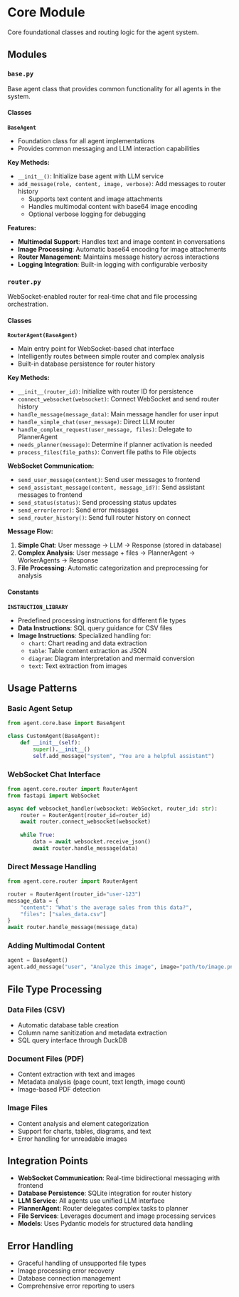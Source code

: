 # Core Module

Core foundational classes and routing logic for the agent system.

## Modules

### `base.py`
Base agent class that provides common functionality for all agents in the system.

#### Classes

**`BaseAgent`**
- Foundation class for all agent implementations
- Provides common messaging and LLM interaction capabilities

**Key Methods:**
- `__init__()`: Initialize base agent with LLM service
- `add_message(role, content, image, verbose)`: Add messages to router history
  - Supports text content and image attachments
  - Handles multimodal content with base64 image encoding
  - Optional verbose logging for debugging

**Features:**
- **Multimodal Support**: Handles text and image content in conversations
- **Image Processing**: Automatic base64 encoding for image attachments
- **Router Management**: Maintains message history across interactions
- **Logging Integration**: Built-in logging with configurable verbosity

### `router.py`
WebSocket-enabled router for real-time chat and file processing orchestration.

#### Classes

**`RouterAgent(BaseAgent)`**
- Main entry point for WebSocket-based chat interface
- Intelligently routes between simple router and complex analysis
- Built-in database persistence for router history

**Key Methods:**
- `__init__(router_id)`: Initialize with router ID for persistence
- `connect_websocket(websocket)`: Connect WebSocket and send router history
- `handle_message(message_data)`: Main message handler for user input
- `handle_simple_chat(user_message)`: Direct LLM router
- `handle_complex_request(user_message, files)`: Delegate to PlannerAgent
- `needs_planner(message)`: Determine if planner activation is needed
- `process_files(file_paths)`: Convert file paths to File objects

**WebSocket Communication:**
- `send_user_message(content)`: Send user messages to frontend
- `send_assistant_message(content, message_id?)`: Send assistant messages to frontend
- `send_status(status)`: Send processing status updates
- `send_error(error)`: Send error messages
- `send_router_history()`: Send full router history on connect

**Message Flow:**
1. **Simple Chat**: User message → LLM → Response (stored in database)
2. **Complex Analysis**: User message + files → PlannerAgent → WorkerAgents → Response
3. **File Processing**: Automatic categorization and preprocessing for analysis

#### Constants

**`INSTRUCTION_LIBRARY`**
- Predefined processing instructions for different file types
- **Data Instructions**: SQL query guidance for CSV files
- **Image Instructions**: Specialized handling for:
  - `chart`: Chart reading and data extraction
  - `table`: Table content extraction as JSON
  - `diagram`: Diagram interpretation and mermaid conversion
  - `text`: Text extraction from images

## Usage Patterns

### Basic Agent Setup
```python
from agent.core.base import BaseAgent

class CustomAgent(BaseAgent):
    def __init__(self):
        super().__init__()
        self.add_message("system", "You are a helpful assistant")
```

### WebSocket Chat Interface
```python
from agent.core.router import RouterAgent
from fastapi import WebSocket

async def websocket_handler(websocket: WebSocket, router_id: str):
    router = RouterAgent(router_id=router_id)
    await router.connect_websocket(websocket)
    
    while True:
        data = await websocket.receive_json()
        await router.handle_message(data)
```

### Direct Message Handling
```python
from agent.core.router import RouterAgent

router = RouterAgent(router_id="user-123")
message_data = {
    "content": "What's the average sales from this data?",
    "files": ["sales_data.csv"]
}
await router.handle_message(message_data)
```

### Adding Multimodal Content
```python
agent = BaseAgent()
agent.add_message("user", "Analyze this image", image="path/to/image.png")
```

## File Type Processing

### Data Files (CSV)
- Automatic database table creation
- Column name sanitization and metadata extraction
- SQL query interface through DuckDB

### Document Files (PDF)
- Content extraction with text and images
- Metadata analysis (page count, text length, image count)
- Image-based PDF detection

### Image Files
- Content analysis and element categorization
- Support for charts, tables, diagrams, and text
- Error handling for unreadable images

## Integration Points

- **WebSocket Communication**: Real-time bidirectional messaging with frontend
- **Database Persistence**: SQLite integration for router history
- **LLM Service**: All agents use unified LLM interface
- **PlannerAgent**: Router delegates complex tasks to planner
- **File Services**: Leverages document and image processing services
- **Models**: Uses Pydantic models for structured data handling

## Error Handling

- Graceful handling of unsupported file types
- Image processing error recovery
- Database connection management
- Comprehensive error reporting to users
